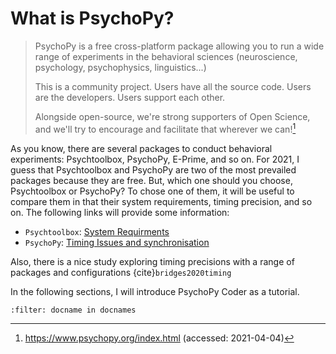 # What is PsychoPy?

> PsychoPy is a free cross-platform package allowing you to run a wide range of experiments in the behavioral sciences (neuroscience, psychology, psychophysics, linguistics...)
> 
> This is a community project. Users have all the source code. Users are the developers. Users support each other.
> 
> Alongside open-source, we're strong supporters of Open Science, and we'll try to encourage and facilitate that wherever we can![^1]

[^1]: https://www.psychopy.org/index.html (accessed: 2021-04-04)

As you know, there are several packages to conduct behavioral experiments: Psychtoolbox, PsychoPy, E-Prime, and so on. For 2021, I guess that Psychtoolbox and PsychoPy are two of the most prevailed packages because they are free. But, which one should you choose, Psychtoolbox or PsychoPy? To chose one of them, it will be useful to compare them in that their system requirements, timing precision, and so on. The following links will provide some information:

- `Psychtoolbox`: [System Requirments](http://psychtoolbox.org/requirements.html)
- `PsychoPy`: [Timing Issues and synchronisation](https://www.psychopy.org/general/timing/index.html#timing)

Also, there is a nice study exploring timing precisions with a range of packages and configurations {cite}`bridges2020timing`

In the following sections, I will introduce PsychoPy Coder as a tutorial.

```{bibliography}
:filter: docname in docnames
```